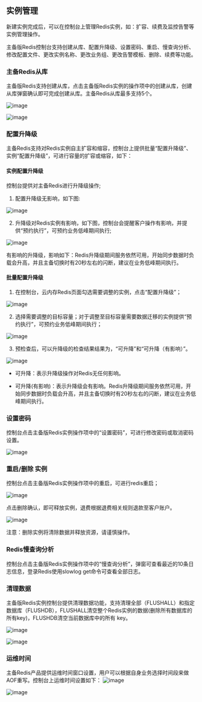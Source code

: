 ## 实例管理

新建实例完成后，可以在控制台上管理Redis实例，如：扩容、续费及监控告警等实例管理操作。

主备版Redis控制台支持创建从库、配置升降级、设置密码、重启、慢查询分析、修改配置文件、更改实例名称、更改业务组、更改告警模板、删除、续费等功能。

### 主备Redis从库

主备版Redis支持创建从库，点击主备版Redis实例的操作项中的创建从库，创建从库弹窗确认即可完成创建从库。主备Redis从库最多支持5个。

![image](/images/redisv406.png)

![image](/images/redisv407.png)

### 配置升降级

主备Redis支持对Redis实例自主扩容和缩容，控制台上提供批量“配置升降级”、实例“配置升降级”，可进行容量的扩容或缩容，如下：

#### 实例配置升降级

控制台提供对主备Redis进行升降级操作;

1. 配置升降级无影响，如下图:

![image](/images/uredis_multi_resize_4.png)

2. 升降级对Redis实例有影响，如下图，控制台会提醒客户操作有影响，并提供“预约执行”，可预约业务低峰期间执行;

![image](/images/uredis_multi_resize_5.png)

有影响的升降级，影响如下：Redis升降级期间服务依然可用，开始同步数据时负载会升高，并且主备切换时有20秒左右的闪断，建议在业务低峰期间执行。

#### 批量配置升降级


1. 在控制台，云内存Redis页面勾选需要调整的实例，点击“配置升降级”；

![image](/images/uredis_multi_resize_1.png)

2. 选择需要调整的目标容量；对于调整至目标容量需要数据迁移的实例提供“预约执行”，可预约业务低峰期间执行；

![image](/images/uredis_multi_resize_2.png)

3. 预检查后，可以升降级的检查结果结果为，“可升降”和“可升降（有影响）”。

![image](/images/uredis_multi_resize_3.png)

- 可升降：表示升降级操作对Redis无任何影响。

- 可升降(有影响)：表示升降级会有影响。Redis升降级期间服务依然可用，开始同步数据时负载会升高，并且主备切换时有20秒左右的闪断，建议在业务低峰期间执行。


### 设置密码

控制台点击主备版Redis实例操作项中的“设置密码”，可进行修改密码或取消密码设置。

![image](/images/redis052901.png)

### 重启/删除 实例

控制台点击主备版Redis实例操作项中的重启，可进行redis重启；

![image](/images/redis052902.png)

点击删除确认，即可释放实例，退费根据退费相关规则退款至客户账户。

![image](/images/redis052903.png)

注意：删除实例将清除数据并释放资源，请谨慎操作。

### Redis慢查询分析

控制台点击主备版Redis实例操作项中的“慢查询分析”，弹窗可查看最近的10条日志信息，登录Redis使用slowlog
get命令可查看全部日志。

### 清理数据

主备版Redis实例控制台提供清理数据功能，支持清理全部（FLUSHALL）和指定数据库（FLUSHDB），FLUSHALL清空整个Redis实例的数据(删除所有数据库的所有key)，FLUSHDB清空当前数据库中的所有 key。

![image](/images/flushall01.png)

![image](/images/flushall02.png)

### 运维时间
主备Redis产品提供运维时间窗口设置，用户可以根据自身业务选择时间段来做AOF重写。控制台上运维时间设置如下：
![image](/images/redis202006003.png)

![image](/images/redis202006004.png)
